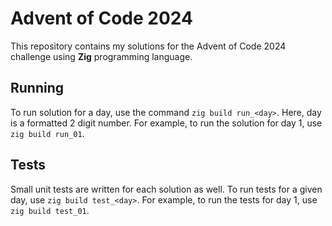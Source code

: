 # Advent of Code 2024

This repository contains my solutions for the Advent of Code 2024 challenge using **Zig** programming language.

## Running

To run solution for a day, use the command `zig build run_<day>`. Here, day is a formatted 2 digit number. For example, to run the solution for day 1, use `zig build run_01`.

## Tests

Small unit tests are written for each solution as well. To run tests for a given day, use `zig build test_<day>`. For example, to run the tests for day 1, use `zig build test_01`. 
